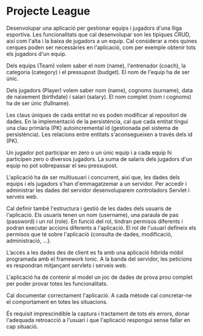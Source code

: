 # Projecte League 

Desenvolupar una aplicació per gestionar equips i jugadors d'una lliga esportiva. Les funcionalitats que cal desenvolupar son les típiques CRUD, així com l'alta i la baixa de jugadors a un equip. Cal considerar a més quines cerques poden ser necessàries en l'aplicació, com per exemple obtenir tots els jugadors d'un equip.

Dels equips (Team) volem saber el nom (name), l'entrenador (coach), la categoria (category) i el pressupost (budget). El nom de l'equip ha de ser únic.

Dels jugadors (Player) volem saber nom (name), cognoms (surname), data de naixement (birthdate) i salari (salary). El nom complet (nom i cognoms) ha de ser únic (fullname).

Les claus úniques de cada entitat no es poden modificar al repositori de dades. En la implementació de la persistència, cal que cada entitat tingui una clau primària (PK) autoincremental id (gestionada pel sistema de persistència). Les relacions entre entitats s'aconsegueixen a través dels id (PK).

Un jugador pot participar en zero o un únic equip i a cada equip hi participen zero o diversos jugadors. La suma de salaris dels jugadors d'un equip no pot sobrepassar el seu pressupost.

L'aplicació ha de ser multiusuari i concurrent, així que, les dades dels equips i els jugadors s'han d'emmagatzemar a un servidor. Per accedir i administrar les dades del servidor desenvoluparem controladors Servlet i serveis web.

Cal definir també l'estructura i gestió de les dades dels usuaris de l'aplicació. Els usuaris tenen un nom (username), una paraula de pas (password) i un rol (role). En funció del rol, tindran permisos diferents i podran executar accions diferents a l'aplicació. El rol de l'usuari defineix els permisos que té sobre l'aplicació (consulta de dades, modificació, administració, …).

L’accés a les dades des de client es fa amb una aplicació híbrida mòbil programada amb el framework Ionic. A la banda del servidor, les peticions es respondran mitjançant servlets i serveis web.

L'aplicació ha de contenir al model un joc de dades de prova prou complet per poder provar totes les funcionalitats.

Cal documentar correctament l'aplicació. A cada mètode cal concretar-ne el comportament en totes les situacions.

És requisit imprescindible la captura i tractament de tots els errors, donar l'adequada retroacció a l'usuari i que l'aplicació respongui sense fallar en cap situació.
